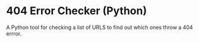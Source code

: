 404 Error Checker (Python)
========================

A Python tool for checking a list of URLS to find out which ones throw a 404 errror.
